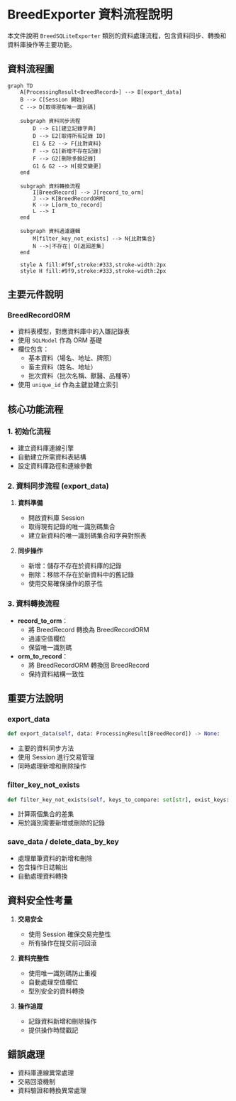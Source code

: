 # BreedExporter 資料流程說明

本文件說明 `BreedSQLiteExporter` 類別的資料處理流程，包含資料同步、轉換和資料庫操作等主要功能。

## 資料流程圖

```mermaid
graph TD
    A[ProcessingResult<BreedRecord>] --> B[export_data]
    B --> C[Session 開始]
    C --> D[取得現有唯一識別碼]

    subgraph 資料同步流程
        D --> E1[建立記錄字典]
        D --> E2[取得所有記錄 ID]
        E1 & E2 --> F{比對資料}
        F --> G1[新增不存在記錄]
        F --> G2[刪除多餘記錄]
        G1 & G2 --> H[提交變更]
    end

    subgraph 資料轉換流程
        I[BreedRecord] --> J[record_to_orm]
        J --> K[BreedRecordORM]
        K --> L[orm_to_record]
        L --> I
    end

    subgraph 資料過濾邏輯
        M[filter_key_not_exists] --> N{比對集合}
        N -->|不存在| O[返回差集]
    end

    style A fill:#f9f,stroke:#333,stroke-width:2px
    style H fill:#9f9,stroke:#333,stroke-width:2px
```

## 主要元件說明

### BreedRecordORM
- 資料表模型，對應資料庫中的入雛記錄表
- 使用 `SQLModel` 作為 ORM 基礎
- 欄位包含：
  - 基本資料（場名、地址、牌照）
  - 畜主資料（姓名、地址）
  - 批次資料（批次名稱、獸醫、品種等）
- 使用 `unique_id` 作為主鍵並建立索引

## 核心功能流程

### 1. 初始化流程
- 建立資料庫連線引擎
- 自動建立所需資料表結構
- 設定資料庫路徑和連線參數

### 2. 資料同步流程 (export_data)
1. **資料準備**
   - 開啟資料庫 Session
   - 取得現有記錄的唯一識別碼集合
   - 建立新資料的唯一識別碼集合和字典對照表

2. **同步操作**
   - 新增：儲存不存在於資料庫的記錄
   - 刪除：移除不存在於新資料中的舊記錄
   - 使用交易確保操作的原子性

### 3. 資料轉換流程
- **record_to_orm**：
  - 將 BreedRecord 轉換為 BreedRecordORM
  - 過濾空值欄位
  - 保留唯一識別碼
- **orm_to_record**：
  - 將 BreedRecordORM 轉換回 BreedRecord
  - 保持資料結構一致性

## 重要方法說明

### export_data
```python
def export_data(self, data: ProcessingResult[BreedRecord]) -> None:
```
- 主要的資料同步方法
- 使用 Session 進行交易管理
- 同時處理新增和刪除操作

### filter_key_not_exists
```python
def filter_key_not_exists(self, keys_to_compare: set[str], exist_keys: set[str]) -> set[str]:
```
- 計算兩個集合的差集
- 用於識別需要新增或刪除的記錄

### save_data / delete_data_by_key
- 處理單筆資料的新增和刪除
- 包含操作日誌輸出
- 自動處理資料轉換

## 資料安全性考量

1. **交易安全**
   - 使用 Session 確保交易完整性
   - 所有操作在提交前可回滾

2. **資料完整性**
   - 使用唯一識別碼防止重複
   - 自動處理空值欄位
   - 型別安全的資料轉換

3. **操作追蹤**
   - 記錄資料新增和刪除操作
   - 提供操作時間戳記

## 錯誤處理
- 資料庫連線異常處理
- 交易回滾機制
- 資料驗證和轉換異常處理
